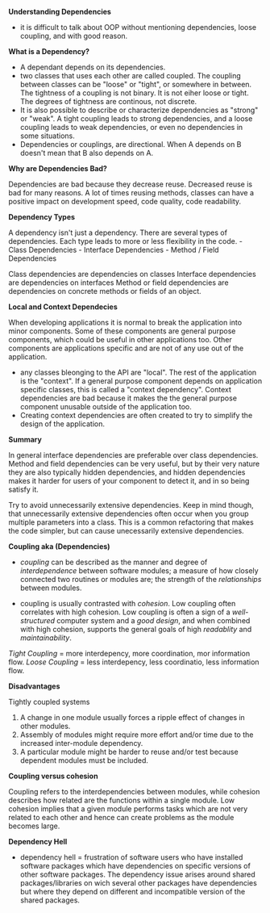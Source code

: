 **Understanding Dependencies**

  - it is difficult to talk about OOP without mentioning dependencies, loose coupling, and with good reason. 

**What is a Dependency?**

  - A dependant depends on its dependencies.
  - two classes that uses each other are called coupled. The coupling between classes can be "loose" or "tight", or somewhere in between. The tightness of a coupling is not binary. It is not eiher loose or tight. The degrees of tightness are continous, not discrete. 
  - It is also possible to describe or characterize dependencies as "strong" or "weak". A tight coupling leads to strong dependencies, and a loose coupling leads to weak dependencies, or even no dependencies in some situations. 
  - Dependencies or couplings, are directional. When A depends on B doesn't mean that B also depends on A.

**Why are Dependencies Bad?**

  Dependencies are bad because they decrease reuse. Decreased reuse is bad for many reasons. A lot of times reusing methods, classes can have a positive impact on development speed, code quality, code readability.

**Dependency Types**

  A dependency isn't just a dependency. There are several types of dependencies. Each type leads to more or less flexibility in the code. 
    - Class Dependencies
    - Interface Dependencies
    - Method / Field Dependencies

  Class dependencies are dependencies on classes
  Interface dependencies are dependencies on interfaces
  Method or field dependencies are dependencies on concrete methods or fields of an object. 

**Local and Context Dependecies**

  When developing applications it is normal to break the application into minor components. Some of these components are general purpose components, which could be useful in other applications too. Other components are applications specific and are not of any use out of the application. 

  - any classes bleonging to the API are "local". The rest of the application is the "context". If a general purpose component depends on application specific classes, this is called a "context dependency". Context dependencies are bad because it makes the the general purpose component unusable outside of the application too. 
  - Creating context dependencies are often created to try to simplify the design of the application. 

**Summary**

  In general interface dependencies are preferable over class dependencies. Method and field dependencies can be very useful, but by their very nature they are also typically hidden dependencies, and hidden dependencies makes it harder for users of your component to detect it, and in so being satisfy it. 

  Try to avoid unnecessarily extensive dependencies. Keep in mind though, that unnecessarily extensive dependencies often occur when you group multiple parameters into a class. This is a common refactoring that makes the code simpler, but can cause unecessarily extensive dependencies. 

**Coupling aka (Dependencies)**

  - *coupling* can be described as the manner and degree of *interdependence* between software modules; a measure of how closely connected two routines or modules are; the strength of the *relationships* between modules.

  - coupling is usually contrasted with *cohesion*. Low coupling often correlates with high cohesion. Low coupling is often a sign of a *well-structured* computer system and a *good design*, and when combined with high cohesion, supports the general goals of high *readablity* and *maintainability*.

  *Tight Coupling* = more interdepency, more coordination, mor information flow.
  *Loose Coupling* = less interdepency, less coordinatio, less information flow.

  **Disadvantages**

  Tightly coupled systems
  1. A change in one module usually forces a ripple effect of changes in other modules.
  2. Assembly of modules might require more effort and/or time due to the increased inter-module dependency. 
  3. A particular module might be harder to reuse and/or test because dependent modules must be included. 

  **Coupling versus cohesion**

  Coupling refers to the interdependencies between modules, while cohesion describes how related are the functions within a single module. Low cohesion implies that a given module performs tasks which are not very related to each other and hence can create problems as the module becomes large.

**Dependency Hell**

 - dependency hell = frustration of software users who have installed software packages which have dependencies on specific versions of other software packages. The dependency issue arises around shared packages/libraries on wich several other packages have dependencies but where they depend on different and incompatible version of the shared packages. 





